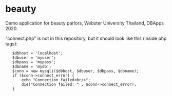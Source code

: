 # beauty
Demo application for beauty parlors, Webster University Thailand,
DBApps 2020.

"connect.php" is not in this repository, but it should look like this (inside php tags):



       $dbhost = 'localhost';
       $dbuser = 'myuser';
       $dbpass = 'mypass';
       $dbname = 'mydb';
       $conn = new mysqli($dbhost, $dbuser, $dbpass, $dbname);
       if ($conn->connect_error) {
           echo "Connection failed<br/>";
           die("Connection failed: " . $conn->connect_error);
       }



